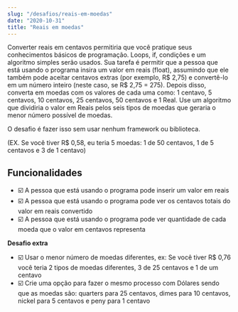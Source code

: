 ```yaml
---
slug: "/desafios/reais-em-moedas"
date: "2020-10-31"
title: "Reais em moedas"
---
```


Converter reais em centavos permitiria que você pratique seus conhecimentos básicos de programação. Loops, if, condições e um algoritmo simples serão usados. Sua tarefa é permitir que a pessoa que está usando o programa insira um valor em reais (float), assumindo que ele também pode aceitar centavos extras (por exemplo, R$ 2,75) e convertê-lo em um número inteiro (neste caso, se R$ 2,75 = 275). Depois disso, converta em moedas com os valores de cada uma como: 1 centavo, 5 centavos, 10 centavos, 25 centavos, 50 centavos e 1 Real. Use um algoritmo que dividiria o valor em Reais pelos seis tipos de moedas que geraria o menor número possível de moedas.

O desafio é fazer isso sem usar nenhum framework ou biblioteca.

(EX. Se você tiver R$ 0,58, eu teria 5 moedas: 1 de 50 centavos, 1 de 5 centavos e 3 de 1 centavo)

## Funcionalidades

* ☑️ A pessoa que está usando o programa pode inserir um valor em reais
* ☑️ A pessoa que está usando o programa pode ver os centavos totais do valor em reais convertido
* ☑️ A pessoa que está usando o programa pode ver quantidade de cada moeda que o valor em centavos representa

**Desafio extra**

* ☑️ Usar o menor número de moedas diferentes, ex: Se você tiver R$ 0,76 você teria 2 tipos de moedas diferentes, 3 de 25 centavos e 1 de um centavo
* ☑️ Crie uma opção para fazer o mesmo processo com Dólares sendo que as moedas são: quarters para 25 centavos, dimes para 10 centavos, nickel para 5 centavos e peny para 1 centavo

